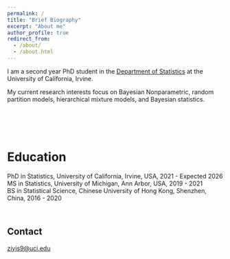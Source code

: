 ```yaml
---
permalink: /
title: "Brief Biography"
excerpt: "About me"
author_profile: true
redirect_from: 
  - /about/
  - /about.html
---
```


I am a second year PhD student in the [Department of Statistics](https://www.stat.uci.edu/) at the University of California, Irvine. 

My current research interests focus on Bayesian Nonparametric, random partition models, hierarchical mixture models, and Bayesian statistics.  
` `  
` `  
` `  
` `  
` `  


Education
======
PhD in Statistics, University of California, Irvine, USA, 2021 - Expected 2026  
MS in Statistics, University of Michigan, Ann Arbor, USA, 2019 - 2021  
BS in Statistical Science, Chinese University of Hong Kong, Shenzhen, China, 2016 - 2020  
` `  
` `  


Contact
------
ziyis9@uci.edu  




